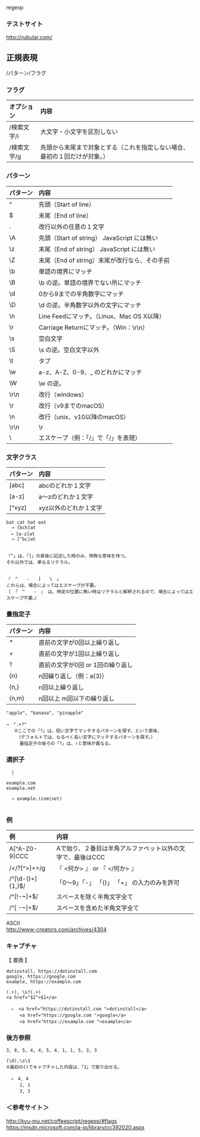 regexp

### テストサイト
<http://rubular.com/>


## 正規表現
/パターン/フラグ

### フラグ

|   オプション  |    内容                                                                        |
|:-------------|:-------------------------------------------------------------------------------|
|  /検索文字/i  |  大文字・小文字を区別しない                                                      |
|  /検索文字/g  |  先頭から末尾まで対象とする（これを指定しない場合、最初の１回だけが対象。）          |

### パターン

|    パターン   |    内容                                        |
|:-------------|:-----------------------------------------------|
|  ^           |  先頭（Start of line）                          |
|  $           |  末尾（End of line）                            |
|  .           |  改行以外の任意の１文字                          |
|  \A          |  先頭（Start of string） JavaScript には無い     |
|  \z          |  末尾（End of string）   JavaScript には無い     |
|  \Z          |  末尾（End of string）末尾が改行なら、その手前    |
|  \b          |  単語の境界にマッチ                              |
|  \B          |  \b の逆。単語の境界でない所にマッチ              |
|  \d          |  0から9までの半角数字にマッチ                    |
|  \D          |  \d の逆。半角数字以外の文字にマッチ             |
|  \n          |  Line Feedにマッチ。（Linux、Mac OS X以降）     |
|  \r          |  Carriage Returnにマッチ。（Win：\r\n）         |
|  \s          |  空白文字                                      |
|  \S          |  \s の逆。空白文字以外                          |
|  \t          |  タブ                                          |
|  \w          |  a-z、A-Z、0-9、_ のどれかにマッチ              |
|  \W          |  \w の逆。                                    |
|  \r\n        | 改行（windows）                               |
|  \r          | 改行（v9までのmacOS）                          |
|  \n          | 改行（unix、v10以降のmacOS）                  |
|  \r\n|\r|\n  | 改行（すべて）                                |
|  \           |  エスケープ（例：「\/」で「/」を表現）          |


### 文字クラス

| パターン |    内容                                        |
|:---------|:-----------------------------------------------|
|  [abc]   |  abcのどれか１文字                              |
|  [a-z]   |  a～zのどれか１文字                             |
|  [^xyz]  |  xyz以外のどれか１文字                          |

```
bat cat hat eat
  → [bch]at
　→ [a-z]at
  → [^bc]at


「^」は、「[」の直後に記述した時のみ、特殊な意味を持つ。
それ以外では、単なるリテラル。


『　^　　-　　]　　\　』
これらは、場合によってはエスケープが不要。
（ 『　^　　-　』 は、特定の位置に無い時はリテラルと解釈されるので、場合によってはエスケープ不要。）
```


### 量指定子

| パターン |    内容                                        |
|:---------|:-----------------------------------------------|
|  *       |  直前の文字が0回以上繰り返し                   |
|  +       |  直前の文字が1回以上繰り返し                   |
|  ?       |  直前の文字が0回 or 1回の繰り返し              |
|  {n}     |  n回繰り返し（例：a{3}）                       |
|  {n,}    |  n回以上繰り返し                               |
|  {n,m}   |  n回以上 m回以下の繰り返し                      |

```
"apple", "banana", "pinapple"

→　".+?"
   ※ここでの「?」は、短い文字でマッチするパターンを探す、という意味。
   　（デフォルトでは、なるべく長い文字にマッチするパターンを探す。）
　　　量指定子の後ろの「?」は、↑と意味が異なる。

```


### 選択子
```
  |

example.com
example.net

  → example.(com|net)


```

### 例

|   例               |  内容                                                         |
|:-------------------|:-------------------------------------------------------------|
|  A[^A-Z0-9]CCC     |  Aで始り、２番目は半角アルファベット以外の文字で、最後はCCC       |
|  /<\/?[^>]+>/g     |  『  <何か> 』 or  『  </何か>  』                             |
|  /^[\d-()+]{1,}$/  |  「0～9」「-」 「()」 「+」 の入力のみを許可                    |
|  /^[!-~]+$/        |  スペースを除く半角文字全て                                   |
|  /^[ -~]+$/        |  スペースを含めた半角文字全て                                   |

ASCII  
<http://www-creators.com/archives/4304>

### キャプチャ
【 置換 】
```
dotinstall, https://dotinstall.com 
google, https://google.com 
example, https://example.com 

(.+), \s?(.+)
<a href="$2">$1</a>

　⇒  <a href="https://dotinstall.com ">dotinstall</a>
　　　<a href="https://google.com ">google</a>
　　　<a href="https://example.com ">example</a>

```

### 後方参照
```
3, 8, 5, 4, 4, 5, 4, 1, 1, 5, 3, 3

(\d),\s\1
※最初の()でキャプチャした内容は、「1」で取り出せる。

　⇒　4, 4
　　　1, 1
　　　3, 3

```

### ＜参考サイト＞
<http://kyu-mu.net/coffeescript/regexp/#flags>    
<https://msdn.microsoft.com/ja-jp/library/cc392020.aspx>    



